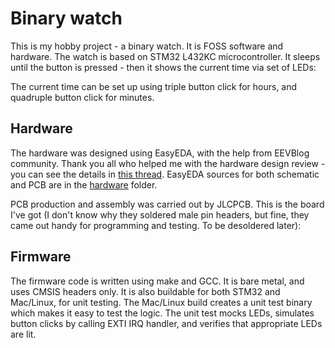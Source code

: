 # Binary watch

This is my hobby project - a binary watch. It is FOSS software and hardware.
The watch is based on STM32 L432KC microcontroller. It sleeps until the
button is pressed - then it shows the current time via set of LEDs:

The current time can be set up using triple button click for hours,
and quadruple button click for minutes.


## Hardware

The hardware was designed using EasyEDA, with the help from EEVBlog community.
Thank you all who helped me with the hardware design review - you can see
the details in [this thread](https://www.eevblog.com/forum/microcontrollers/suggest-a-microcontroller-for-a-diy-pcb-watch/).
EasyEDA sources for both schematic and PCB are in the [hardware](hardware/) folder.

PCB production and assembly was carried out by JLCPCB. This is the board
I've got (I don't know why they soldered male pin headers, but fine, they came
out handy for programming and testing. To be desoldered later):


## Firmware

The firmware code is written using make and GCC. It is bare metal, and uses
CMSIS headers only. It is also buildable for both STM32 and Mac/Linux,
for unit testing. The Mac/Linux build creates a unit test binary which makes
it easy to test the logic. The unit test mocks LEDs, simulates button clicks
by calling EXTI IRQ handler, and verifies that appropriate LEDs are lit.
